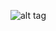 ![alt tag]([http://url/to/img.png](https://github.com/Alyona1619/IoT_ISU/blob/main/LedPhotoInteracive/LedPhotoInteractive.png)https://github.com/Alyona1619/IoT_ISU/blob/main/LedPhotoInteracive/LedPhotoInteractive.png)
